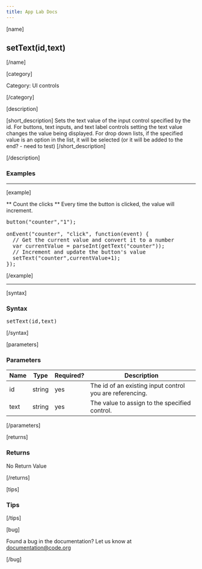 ```yaml
---
title: App Lab Docs
---
```


[name]

## setText(id,text)

[/name]


[category]

Category: UI controls

[/category]

[description]

[short_description]
Sets the text value of the input control specified by the id. For buttons, text inputs, and text label controls setting the text value changes the value being displayed.  For drop down lists, if the specified value is an option in the list, it will be selected (or it will be added to the end? - need to test)
[/short_description]

[/description]

### Examples
____________________________________________________

[example]

** Count the clicks **
Every time the button is clicked, the value will increment.
<pre>
button("counter","1");

onEvent("counter", "click", function(event) {
  // Get the current value and convert it to a number
  var currentValue = parseInt(getText("counter"));
  // Increment and update the button's value
  setText("counter",currentValue+1);
});
</pre>

[/example]

____________________________________________________

[syntax]

### Syntax
<pre>
setText(id,text)
</pre>

[/syntax]


[parameters]

### Parameters

| Name  | Type | Required? | Description |
|-----------------|------|-----------|-------------|
| id | string | yes | The id of an existing input control you are referencing. |
| text | string | yes | The value to assign to the specified control.  |
[/parameters]

[returns]

### Returns
No Return Value

[/returns]

[tips]

### Tips
[/tips]

[bug]

Found a bug in the documentation? Let us know at documentation@code.org

[/bug]
